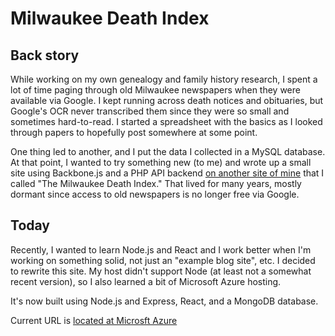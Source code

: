 # Milwaukee Death Index
 
## Back story
While working on my own genealogy and family history research, I spent a lot of time paging through old Milwaukee newspapers when they were available via Google. I kept running across death notices and obituaries, but Google's OCR never transcribed them since they were so small and sometimes hard-to-read. I started a spreadsheet with the basics as I looked through papers to hopefully post somewhere at some point.

One thing led to another, and I put the data I collected in a MySQL database. At that point, I wanted to try something new (to me) and wrote up a small site using Backbone.js and a PHP API backend [on another site of mine](https://www.thezalewskiproject/) that I called "The Milwaukee Death Index." That lived for many years, mostly dormant since access to old newspapers is no longer free via Google. 

## Today
Recently, I wanted to learn Node.js and React and I work better when I'm working on something solid, not just an "example blog site", etc. I decided to rewrite this site. My host didn't support Node (at least not a somewhat recent version), so I also learned a bit of Microsoft Azure hosting.

It's now built using Node.js and Express, React, and a MongoDB database. 

Current URL is [located at Microsft Azure](https://thezalewskiproject.azurewebsites.net/)